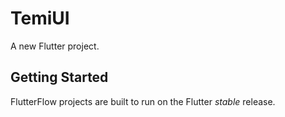 # TemiUI

A new Flutter project.

## Getting Started

FlutterFlow projects are built to run on the Flutter _stable_ release.
